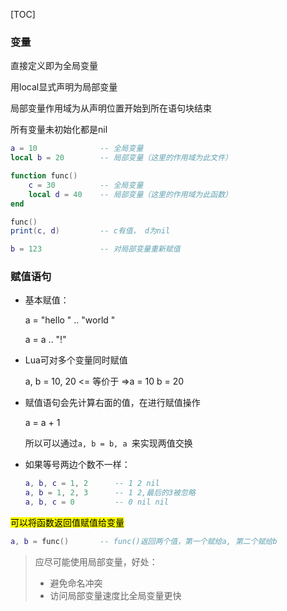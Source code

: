 [TOC]

### 变量

直接定义即为全局变量

用local显式声明为局部变量

局部变量作用域为从声明位置开始到所在语句块结束

所有变量未初始化都是nil

```lua
a = 10				-- 全局变量
local b = 20		-- 局部变量（这里的作用域为此文件）

function func()
    c = 30			-- 全局变量
    local d = 40	-- 局部变量（这里的作用域为此函数）
end

func()
print(c, d)			-- c有值， d为nil

b = 123				-- 对局部变量重新赋值
```

### 赋值语句

-   基本赋值：

    a = "hello " .. "world "

    a = a .. "!"

-   Lua可对多个变量同时赋值

    a, b = 10, 20 <= 等价于 =>a = 10 b = 20

-   赋值语句会先计算右面的值，在进行赋值操作

    a = a + 1

    所以可以通过`a, b = b, a `来实现两值交换

-   如果等号两边个数不一样：

    ```lua
    a, b, c = 1, 2		-- 1 2 nil
    a, b = 1, 2, 3		-- 1 2,最后的3被忽略
    a, b, c = 0			-- 0 nil nil
    ```

    

<mark>可以将函数返回值赋值给变量</mark>

```lua
a, b = func()		-- func()返回两个值，第一个赋给a, 第二个赋给b
```

>   应尽可能使用局部变量，好处：
>
>   -   避免命名冲突
>   -   访问局部变量速度比全局变量更快

